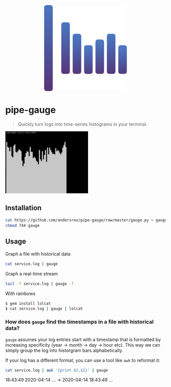 <p align="center">
  <a href="https://github.com/andersrex/pipe-gauge">
    <img src="https://github.com/andersrex/pipe-gauge/raw/master/gauge.png" width="260"/>
  </a>
</p>

# pipe-gauge

> Quickly turn logs into time-series histograms in your terminal.

<img src="https://github.com/andersrex/pipe-gauge/raw/master/screenshot.png" width="260"/>


## Installation 

```bash
cat https://github.com/andersrex/pipe-gauge/raw/master/gauge.py > gauge
chmod 744 gauge
```

## Usage

Graph a file with historical data
```bash
cat service.log | gauge
```

Graph a real-time stream
```bash
tail -f service.log | gauge -f
```

With rainbows

```bash
$ gem install lolcat
$ cat service.log | gauge | lolcat
```

### How does `gauge` find the timestamps in a file with historical data?

`gauge` assumes your log entries start with a timestamp that is formatted by increasing specificity (year -> month -> day -> hour etc). This way we can simply group the log into historgram bars alphabetically.

If your log has a different format, you can use a tool like `awk` to reformat it:

```bash
cat service.log | awk '{print $2,$1}' | gauge
```

18:43:49 2020-04-14 ... -> 2020-04-14 18:43:49 ...




